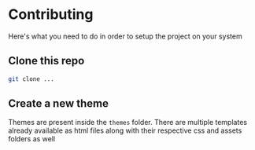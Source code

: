 # Contributing

Here's what you need to do in order to setup the project on your system

## Clone this repo

```sh
git clone ...
```

## Create a new theme

Themes are present inside the `themes` folder. There are multiple templates already available as html files along with their respective css and assets folders as well